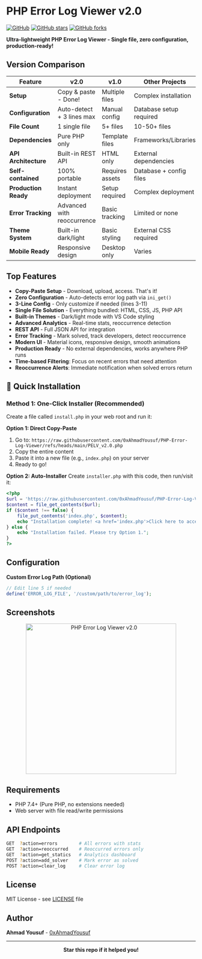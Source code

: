 # PHP Error Log Viewer v2.0

[![GitHub](https://img.shields.io/github/license/0xAhmadYousuf/PHP-Error-Log-Viewer)](https://github.com/0xAhmadYousuf/PHP-Error-Log-Viewer)
[![GitHub stars](https://img.shields.io/github/stars/0xAhmadYousuf/PHP-Error-Log-Viewer)](https://github.com/0xAhmadYousuf/PHP-Error-Log-Viewer/stargazers)
[![GitHub forks](https://img.shields.io/github/forks/0xAhmadYousuf/PHP-Error-Log-Viewer)](https://github.com/0xAhmadYousuf/PHP-Error-Log-Viewer/network)

**Ultra-lightweight PHP Error Log Viewer - Single file, zero configuration, production-ready!**

## Version Comparison

| Feature | v2.0 | v1.0 | Other Projects |
|---------|------|------|----------------|
| **Setup** | Copy & paste - Done! | Multiple files | Complex installation |
| **Configuration** | Auto-detect + 3 lines max | Manual config | Database setup required |
| **File Count** | 1 single file | 5+ files | 10-50+ files |
| **Dependencies** | Pure PHP only | Template files | Frameworks/Libraries |
| **API Architecture** | Built-in REST API | HTML only | External dependencies |
| **Self-contained** | 100% portable | Requires assets | Database + config files |
| **Production Ready** | Instant deployment | Setup required | Complex deployment |
| **Error Tracking** | Advanced with reoccurrence | Basic tracking | Limited or none |
| **Theme System** | Built-in dark/light | Basic styling | External CSS required |
| **Mobile Ready** | Responsive design | Desktop only | Varies |

## Top Features

- **Copy-Paste Setup** - Download, upload, access. That's it!
- **Zero Configuration** - Auto-detects error log path via `ini_get()`
- **3-Line Config** - Only customize if needed (lines 3-11)
- **Single File Solution** - Everything bundled: HTML, CSS, JS, PHP API
- **Built-in Themes** - Dark/light mode with VS Code styling
- **Advanced Analytics** - Real-time stats, reoccurrence detection
- **REST API** - Full JSON API for integration
- **Error Tracking** - Mark solved, track developers, detect reoccurrence
- **Modern UI** - Material icons, responsive design, smooth animations
- **Production Ready** - No external dependencies, works anywhere PHP runs
- **Time-based Filtering**: Focus on recent errors that need attention
- **Reoccurrence Alerts**: Immediate notification when solved errors return

## 🚀 Quick Installation

### Method 1: One-Click Installer (Recommended)

Create a file called `install.php` in your web root and run it:


**Option 1: Direct Copy-Paste**
1. Go to: `https://raw.githubusercontent.com/0xAhmadYousuf/PHP-Error-Log-Viewer/refs/heads/main/PELV_v2.0.php`
2. Copy the entire content
3. Paste it into a new file (e.g., `index.php`) on your server
4. Ready to go!

**Option 2: Auto-Installer**
Create `installer.php` with this code, then run/visit it:

```php
<?php
$url = 'https://raw.githubusercontent.com/0xAhmadYousuf/PHP-Error-Log-Viewer/refs/heads/main/PELV_v2.0.php';
$content = file_get_contents($url);
if ($content !== false) {
    file_put_contents('index.php', $content);
    echo "Installation complete! <a href='index.php'>Click here to access PHP Error Log Viewer</a>";
} else {
    echo "Installation failed. Please try Option 1.";
}
?>
```

## Configuration

**Custom Error Log Path (Optional)**
```php
// Edit line 5 if needed
define('ERROR_LOG_FILE', '/custom/path/to/error_log');
```

## Screenshots

<p align="center">
  <img src="assets/Screenshot_001.png" alt="PHP Error Log Viewer v2.0" width="400"/>
</p>

## Requirements

- PHP 7.4+ (Pure PHP, no extensions needed)
- Web server with file read/write permissions

## API Endpoints

```bash
GET  ?action=errors        # All errors with stats
GET  ?action=reoccurred    # Reoccurred errors only  
GET  ?action=get_statics   # Analytics dashboard
POST ?action=add_solver    # Mark error as solved
POST ?action=clear_log     # Clear error log
```

## License

MIT License - see [LICENSE](LICENSE) file

## Author

**Ahmad Yousuf** - [0xAhmadYousuf](https://github.com/0xAhmadYousuf)

---
<div align="center">
  <strong>Star this repo if it helped you!</strong>
</div>
